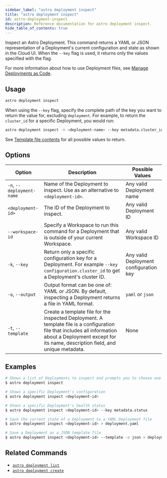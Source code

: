 ```yaml
---
sidebar_label: "astro deployment inspect"
title: "astro deployment inspect"
id: astro-deployment-inspect
description: Reference documentation for astro deployment inspect.
hide_table_of_contents: true
---
```


Inspect an Astro Deployment. This command returns a YAML or JSON representation of a Deployment's current configuration and state as shown in the Cloud UI. When the `--key` flag is used, it returns only the values specified with the flag.

For more information about how to use Deployment files, see [Manage Deployments as Code](manage-deployments-as-code.md).

## Usage

```sh
astro deployment inspect
```

When using the `--key` flag, specify the complete path of the key you want to return the value for, excluding `deployment`. For example, to return the `cluster_id` for a specific Deployment, you would run:

```sh
astro deployment inspect -n <deployment-name> --key metadata.cluster_id
```

See [Template file contents](manage-deployments-as-code#template-file-reference) for all possible values to return. 

## Options

| Option                    | Description                                                                                                             | Possible Values          |
| ------------------------- | ----------------------------------------------------------------------------------------------------------------------- | ------------------------ |
| `-n`, `--deployment-name` | Name of the Deployment to inspect. Use as an alternative to `<deployment-id>`.                                                                                     | Any valid Deployment name |
| `<deployment-id>`   | The ID of the Deployment to inspect.                                                | Any valid Deployment ID   |
| `--workspace-id`          | Specify a Workspace to run this command for a Deployment that is outside of your current Workspace.                                               | Any valid Workspace ID   |
| `-k`, `--key`             | Return only a specific configuration key for a Deployment. For example `--key configuration.cluster_id` to get a Deployment's cluster ID.       | Any valid Deployment configuration key   |
| `-o`, `--output`          | Output format can be one of: YAML or JSON. By default, inspecting a Deployment returns  a file in YAML format. | `yaml` or `json`             |
| `-t`, `--template`          | Create a template file for the inspected Deployment. A template file is a configuration file that includes all information about a Deployment except for its name, description field, and unique metadata. | None            |

## Examples

```sh
# Shows a list of Deployments to inspect and prompts you to choose one
$ astro deployment inspect

# Shows a specific Deployment's configuration
$ astro deployment inspect <deployment-id>

# Shows a specific Deployment's health status
$ astro deployment inspect <deployment-id> --key metadata.status

# Save the current state of a Deployment to a YAML Deployment file
$ astro deployment inspect <deployment-id> > deployment.yaml

# Save a Deployment as a JSON template file
$ astro deployment inspect <deployment-id> --template -o json > deployment.json
```

## Related Commands

- [`astro deployment list`](cli/astro-deployment-list.md)
- [`astro deployment create`](cli/astro-deployment-create.md)
